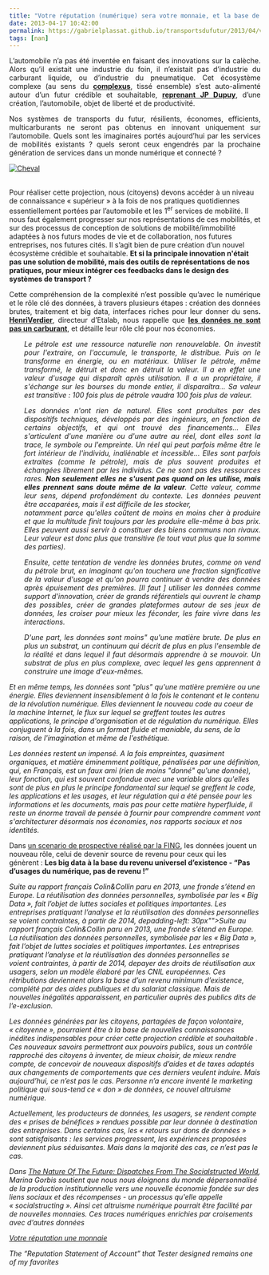 ```yaml
---
title: "Votre réputation (numérique) sera votre monnaie, et la base de votre implication altruiste"
date: 2013-04-17 10:42:00
permalink: https://gabrielplassat.github.io/transportsdufutur/2013/04/votre-reputation-numerique-sera-votre-monnaie-et-la-base-de-votre-implication-altruiste.html
tags: [nan]
---
```


<p style="text-align: justify">L’automobile n’a pas été inventée en faisant des innovations sur la calèche. Alors qu’il existait une industrie du foin, il n’existait pas d’industrie du carburant liquide, ou d’industrie du pneumatique. Cet écosystème complexe (au sens du <strong><a href="https://gabrielplassat.github.io/transportsdufutur/2011/04/metanote-tdf-11-transports-mobilites-introduction-a-la-pensee-complexe.html" target="_blank">complexus</a></strong>, tissé ensemble) s’est auto-alimenté autour d’un futur crédible et souhaitable, <strong><a href="https://gabrielplassat.github.io/transportsdufutur/2012/05/jean-pierre-dupuy-nous-apporte-dans-son-dernier-ouvrage-des-pistes-de-reflexion-pour-nous-aider-a-penser-le-monde-qui-vient.html" target="_self">reprenant JP Dupuy</a></strong>, d’une création, l’automobile, objet de liberté et de productivité.</p> <p style="text-align: justify">Nos systèmes de transports du futur, résilients, économes, efficients, multicarburants ne seront pas obtenus en innovant uniquement sur l’automobile. Quels sont les imaginaires portés aujourd’hui par les services de mobilités existants ? quels seront ceux engendrés par la prochaine génération de services dans un monde numérique et connecté ?</p> <p style="text-align: justify"> <a class="asset-img-link" href="https://gabrielplassat.github.io/transportsdufutur/wp-content/uploads/sites/6/old/6a0120a66d2ad4970b017eea3e0b68970d-pi.jpg"><img alt="Cheval" class="asset  asset-image at-xid-6a0120a66d2ad4970b017eea3e0b68970d" src="/wp-content/uploads/sites/6/old/6a0120a66d2ad4970b017eea3e0b68970d-320wi.jpg" style="margin-right: auto;margin-left: auto" title="Cheval" /></a> </p>   <!--more-->  <br />Pour réaliser cette projection, nous (citoyens) devons accéder à un niveau de connaissance « supérieur » à la fois de nos pratiques quotidiennes essentiellement portées par l’automobile et les 1<sup>er</sup> services de mobilité. Il nous faut également progresser sur nos représentations de ces mobilités, et sur des processus de conception de solutions de mobilité/immobilité adaptées à nos futurs modes de vie et de collaboration, nos futures entreprises, nos futures cités. Il s’agit bien de pure création d’un nouvel écosystème crédible et souhaitable. <strong>Et si la principale innovation n'était pas une solution de mobilité, mais des outils de représentations de nos pratiques, pour mieux intégrer ces feedbacks dans le design des systèmes de transport ?</strong> <p style="text-align: justify">Cette compréhension de la complexité n’est possible qu’avec le numérique et le rôle clé des données, à travers plusieurs étapes : création des données brutes, traitement et big data, interfaces riches pour leur donner du sens<strong>. </strong><a href="http://www.henriverdier.com/"><strong>HenriVerdier</strong></a>, directeur d’Etalab, nous rappelle que <a href="http://www.henriverdier.com/2013/03/non-les-donnees-ne-sont-pas-du-petrole.html"><strong>les données ne sont pas un carburant</strong></a>, et détaille leur rôle clé pour nos économies.</p> <p style="text-align: justify;padding-left: 30px"><em>Le pétrole est une ressource naturelle non renouvelable. On investit pour l'extraire, on l'accumule, le transporte, le distribue. Puis on le transforme en énergie, ou en matériaux. Utiliser le pétrole, même transformé, le détruit et donc en détruit la valeur. Il a en effet une valeur d'usage qui disparaît après utilisation. Il a un propriétaire, il s'échange sur les bourses du monde entier, il disparaîtra... Sa valeur est transitive : 100 fois plus de pétrole vaudra 100 fois plus de valeur. </em></p> <p style="text-align: justify;padding-left: 30px"><em>Les données n'ont rien de naturel. Elles sont produites par des dispositifs techniques, développés par des ingénieurs, en fonction de certains objectifs, et qui ont trouvé des financements... Elles s'articulent d'une manière ou d'une autre au réel, dont elles sont la trace, le symbole ou l'empreinte. Un réel qui peut parfois même être le fort intérieur de l'individu, inaliénable et incessible... Elles sont parfois extraites (comme le pétrole), mais de plus souvent produites et échangées librement par les individus. Ce ne sont pas des ressources rares. <strong>Non seulement elles ne s'usent pas quand on les utilise, mais elles prennent sans doute même de la valeur</strong>. Cette valeur, comme leur sens, dépend profondément du contexte. Les données peuvent être accaparées, mais il est difficile de les stocker,<br />notamment parce qu'elles coûtent de moins en moins cher à produire et que la multitude finit toujours par les produire elle-même à bas prix. Elles peuvent aussi servir à constituer des biens communs non rivaux. Leur valeur est donc plus que transitive (le tout vaut plus que la somme des parties).</em></p> <p style="text-align: justify;padding-left: 30px"><em>Ensuite, cette tentation de vendre les données brutes, comme on vend du pétrole brut, en imaginant qu'on touchera une fraction significative de la valeur d'usage et qu'on pourra continuer à vendre des données après épuisement des premières. [Il faut ] utiliser les données comme support d'innovation, créer de grands référentiels qui ouvrent le champ des possibles, créer de grandes plateformes autour de ses jeux de données, les croiser pour mieux les féconder, les faire vivre dans les interactions.</em></p> <p style="text-align: justify;padding-left: 30px"><em>D'une part, les données sont moins" qu'une matière brute. De plus en plus un substrat, un continuum qui décrit de plus en plus l'ensemble de la réalité et dans lequel il faut désormais apprendre à se mouvoir. Un substrat de plus en plus complexe, avec lequel les gens apprennent à construire une image d'eux-mêmes. </em></p> <p style=""text-align: justifypadding-left: 30px""><em>Et en même temps, les données sont "plus" qu'une matière première ou une énergie. Elles deviennent insensiblement à la fois le contenant et le contenu de la révolution numérique. Elles deviennent le nouveau code au coeur de la machine Internet, le flux sur lequel se greffent toutes les autres applications, le principe d'organisation et de régulation du numérique. Elles conjuguent à la fois, dans un format fluide et maniable, du sens, de la raison, de l'imagination et même de l'esthétique. </em></p> <p style=""text-align: justifypadding-left: 30px""><em>Les données restent un impensé. A la fois empreintes, quasiment organiques, et matière éminemment politique, pénalisées par une définition, qui, en Français, est un faux ami (rien de moins "donné" qu'une donnée), leur fonction, qui est souvent confondue avec une variable alors qu'elles sont de plus en plus le principe fondamental sur lequel se greffent le code, les applications et les usages, et leur régulation qui a été pensée pour les informations et les documents, mais pas pour cette matière hyperfluide, il reste un énorme travail de pensée à fournir pour comprendre comment vont s'architecturer désormais nos économies, nos rapports sociaux et nos identités.</em></p> <p style=""text-align: justify"">Dans <a href=""http://fing.tumblr.com/post/47771294429/digiwork-quelques-scenarios-de-rupture"">un scenario de prospective réalisé par la FING</a>, les données jouent un nouveau rôle, celui de devenir source de revenu pour ceux qui les génèrent : <strong>Les big data à la base du revenu universel d’existence - “Pas d’usages du numérique, pas de revenu !”</strong></p> <p style=""text-align: justifypadding-left: 30px""><em>Suite au rapport français Colin&Collin paru en 2013, une fronde s’étend en Europe. La réutilisation des données personnelles, symbolisée par les « Big Data », fait l’objet de luttes sociales et politiques importantes. Les entreprises pratiquant l’analyse et la réutilisation des données personnelles se voient contraintes, à partir de 2014, depadding-left: 30px""><em>Suite au rapport français Colin&Collin paru en 2013, une fronde s’étend en Europe. La réutilisation des données personnelles, symbolisée par les « Big Data », fait l’objet de luttes sociales et politiques importantes. Les entreprises pratiquant l’analyse et la réutilisation des données personnelles se voient contraintes, à partir de 2014, depayer des droits de réutilisation aux usagers, selon un modèle élaboré par les CNIL européennes. Ces rétributions deviennent alors la base d’un revenu minimum d’existence, complété par des aides publiques et du salariat classique. Mais de nouvelles inégalités apparaissent, en particulier auprès des publics dits de l’e-exclusion. </em></p> <p style=""text-align: justify"">Les données générées par les citoyens, partagées de façon volontaire, « citoyenne », pourraient être à la base de nouvelles connaissances inédites indispensables pour créer cette projection crédible et souhaitable . Ces nouveaux savoirs permettront aux pouvoirs publics, sous un contrôle rapproché des citoyens à inventer, de mieux choisir, de mieux rendre compte, de concevoir de nouveaux dispositifs d’aides et de taxes adaptés aux changements de comportements que ces derniers veulent induire. Mais aujourd’hui, ce n’est pas le cas. Personne n’a encore inventé le marketing politique qui sous-tend ce « don » de données, ce nouvel altruisme numérique.</p> <p style=""text-align: justify"">Actuellement, les producteurs de données, les usagers, se rendent compte des « prises de bénéfices » rendues possible par leur donnée à destination des entreprises. Dans certains cas, les « retours sur dons de données » sont satisfaisants : les services progressent, les expériences proposées deviennent plus séduisantes. Mais dans la majorité des cas, ce n’est pas le cas.</p> <p style=""text-align: justify"">Dans <a href=""http://www.amazon.com/The-Nature-Future-Dispatches-Socialstructed/dp/1451641184"" target=""_blank"">The Nature Of The Future: Dispatches From The Socialstructed World</a>, <em>Marina Gorbis soutient que nous nous éloignons du monde dépersonnalisé de la production institutionnelle vers une nouvelle économie fondée sur des liens sociaux et des récompenses - un processus qu'elle appelle « socialstructing ». Ainsi cet altruisme numérique pourrait être facilité par de nouvelles monnaies. Ces traces numériques enrichies par croisements avec d’autres données</em></p> <p style=""text-align: justify""><a href=""http://www.fastcoexist.com/1681790/your-reputation-will-be-the-currency-of-the-future"">Votre réputation une monnaie</a></p> <p style=""text-align: justifypadding-left: 30px""><em>The “Reputation Statement of Account” that Tester designed remains one of my favorites
